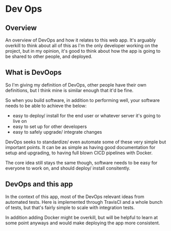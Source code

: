 # Dev Ops
## Overview
An overview of DevOps and how it relates to this web app. It's arguably overkill to think about all of this as I'm the only developer working on the project, but in my opinion, it's good to think about how the app is going to be shared to other people, and deployed.

## What is DevOops
So I'm giving my definition of DevOps, other people have their own definitions, but I think mine is similar enough that it'd be fine.

So when you build software, in addition to performing well, your software needs to be able to achieve the below:
- easy to deploy/ install for the end user or whatever server it's going to live on
- easy to set up for other developers
- easy to safely upgrade/ integrate changes

DevOps seeks to standardize/ even automate some of these very simple but important points. It can be as simple as having good documentation for setup and upgrading, to having full blown CICD pipelines with Docker.

The core idea still stays the same though, software needs to be easy for everyone to work on, and should deploy/ install consitently.

## DevOps and this app
In the context of this app, most of the DevOps relevant ideas from automated tests. Here is implemented through TravisCI and a whole bunch of tests, but that's fairly simple to scale with integration tests.

In addition adding Docker might be overkill, but will be helpful to learn at some point anyways and would make deploying the app more consistent.